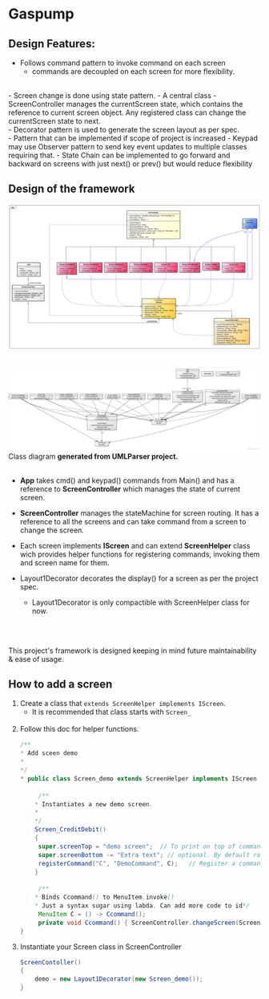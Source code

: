 
# Gaspump

## Design Features:

 - Follows command pattern to invoke command on each screen
	 - commands are decoupled on each screen for more flexibility.
<br >
- Screen change is done using state pattern.
	- A central class - ScreenController manages the currentScreen state, which contains the reference to current screen object. Any registered class can change the currentScreen state to next.
<br >
- Decorator pattern is used to generate the screen layout as per spec.
<br >
- Pattern that can be implemented if scope of project is increased
	- Keypad may use Observer pattern to send key event updates to multiple classes requiring that.
	- State Chain can be implemented to go forward and backward on screens with just next() or prev() but would reduce flexibility

## Design of the framework
![Class Diagram](Images/gaspump.svg)
<br />
<br />
<br />
![Class Diagram from UMLparser project](Images/yuml_gaspump.jpg)
Class diagram **generated from UMLParser project.**
<br />
<br />
 - **App** takes cmd() and keypad() commands from Main() and has a reference to **ScreenController** which manages the state of current screen.

- **ScreenController** manages the stateMachine for screen routing. It has a reference to all the screens and can  take command from a screen to change the screen.

- Each screen implements **IScreen** and can extend **ScreenHelper** class wich provides helper functions for registering commands, invoking them and screen name for them.

- Layout1Decorator decorates the display() for a screen as per the project spec.
	- Layout1Decorator is only compactible with ScreenHelper class for now.

<br />
<br />

This project's framework is designed keeping in mind future maintainability & ease of usage.
## How to add a screen 

 1. Create a class that   `extends ScreenHelper implements IScreen`.
	 - It is recommended that class starts with `Screen_` 
	  <br />
 2. Follow this doc for helper functions.
	 ```java 
	 /**  
	 * Add sceen demo
	 *  
	 */
	 * public class Screen_demo extends ScreenHelper implements IScreen {   // ScreenHelper is optional but then Layout1Decorator wont work and need to add your display logic.
	  
		  /**  
		 * Instantiates a new demo screen.
		 * 
		 */  
		 Screen_CreditDebit()  
		 {  
		  super.screenTop = "demo screen";  // To print on top of commands.
		  super.screenBottom -= "Extra text"; // optional. By default random ad is printed
		  registerCommand("C", "DemoCommand", C);   // Register a command at C named DemoCommand which will invoke object C(defined below).
		 }  
		 
		  /**  
		 * Binds Ccommand() to MenuItem.invoke() 
		 * Just a syntax sugar using labda. Can add more code to id*/  
		  MenuItem C = () -> Ccommand();  
		  private void Ccommand() { ScreenController.changeScreen(ScreenController.demo2); } // Change to demo2 screen.
	}
	 ```
3. Instantiate your Screen class in ScreenController
	```java 
	ScreenContoller()
	{
		demo = new Layout1Decorator(new Screen_demo());
	}
	```